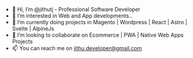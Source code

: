 - 👋 Hi, I’m @jithutj - Professional Software Developer
- 👀 I’m interested in Web and App developments..
- 🌱 I’m currently doing projects in  Magento | Wordpress | React | Astro | Svelte | AlpineJs
- 💞️ I’m looking to collaborate on Ecommerce | PWA | Native Web Apps Projects
- 📫 You can reach me on jithu.developer@gmail.com
